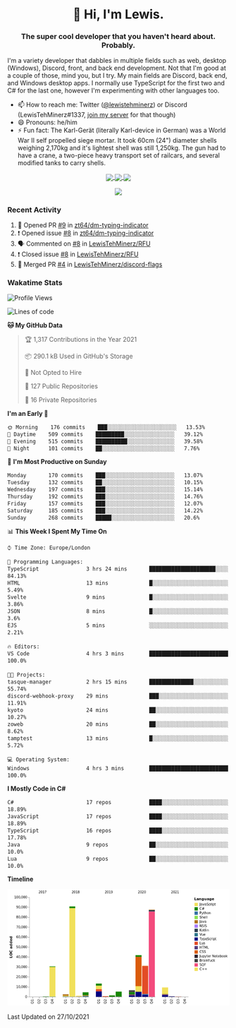 <h1 align="center">👋 Hi, I'm Lewis.</h1>
<h3 align="center">The super cool developer that you haven't heard about. Probably.</h3>

I'm a variety developer that dabbles in multiple fields such as web, desktop (Windows), Discord, front, and back end development. Not that I'm good at a couple of those, mind you, but I try. My main fields are Discord, back end, and Windows desktop apps. I normally use TypeScript for the first two and C# for the last one, however I'm experimenting with other languages too.

- 📫 How to reach me: Twitter ([@lewistehminerz](https://twitter.com/lewistehminerz)) or Discord (LewisTehMinerz#1337, [join my server](https://discord.gg/XnUh7JB) for that though)
- 😄 Pronouns: he/him
- ⚡ Fun fact: The Karl-Gerät (literally Karl-device in German) was a World War II self propelled siege mortar. It took 60cm (24") diameter shells weighing 2,170kg and it's lightest shell was still 1,250kg. The gun had to have a crane, a two-piece heavy transport set of railcars, and several modified tanks to carry shells.

<p align="center">
  <a href="https://github.com/anuraghazra/github-readme-stats">
    <img align="center" src="https://github-readme-stats.vercel.app/api?username=LewisTehMinerz&count_private=true&show_icons=true&theme=gruvbox">
  </a>
  <a href="https://github.com/anuraghazra/github-readme-stats">
    <img align="center" src="https://github-readme-stats.vercel.app/api/top-langs?username=LewisTehMinerz&layout=compact&theme=gruvbox">
  </a>
  <a href="https://github.com/anuraghazra/github-readme-stats">
    <img align="center" src="https://github-readme-stats.vercel.app/api/wakatime?username=LewisTehMinerz&layout=compact&theme=gruvbox">
  </a>
</p>

<p align="center">
  <a href="https://github.com/ryo-ma/github-profile-trophy">
    <img align="center" src="https://github-profile-trophy.vercel.app/?username=LewisTehMinerz&theme=gruvbox">
  </a>
</p>

### Recent Activity
<!--START_SECTION:activity-->
1. 💪 Opened PR [#9](https://github.com/zt64/dm-typing-indicator/pull/9) in [zt64/dm-typing-indicator](https://github.com/zt64/dm-typing-indicator)
2. ❗️ Opened issue [#8](https://github.com/zt64/dm-typing-indicator/issues/8) in [zt64/dm-typing-indicator](https://github.com/zt64/dm-typing-indicator)
3. 🗣 Commented on [#8](https://github.com/LewisTehMinerz/RFU/issues/8) in [LewisTehMinerz/RFU](https://github.com/LewisTehMinerz/RFU)
4. ❗️ Closed issue [#8](https://github.com/LewisTehMinerz/RFU/issues/8) in [LewisTehMinerz/RFU](https://github.com/LewisTehMinerz/RFU)
5. 🎉 Merged PR [#4](https://github.com/LewisTehMinerz/discord-flags/pull/4) in [LewisTehMinerz/discord-flags](https://github.com/LewisTehMinerz/discord-flags)
<!--END_SECTION:activity-->

### Wakatime Stats
<!--START_SECTION:waka-->
![Profile Views](http://img.shields.io/badge/Profile%20Views-20-blue)

![Lines of code](https://img.shields.io/badge/From%20Hello%20World%20I%27ve%20Written-343004%20lines%20of%20code-blue)

**🐱 My GitHub Data** 

> 🏆 1,317 Contributions in the Year 2021
 > 
> 📦 290.1 kB Used in GitHub's Storage 
 > 
> 🚫 Not Opted to Hire
 > 
> 📜 127 Public Repositories 
 > 
> 🔑 16 Private Repositories  
 > 
**I'm an Early 🐤** 

```text
🌞 Morning    176 commits    ███░░░░░░░░░░░░░░░░░░░░░░   13.53% 
🌆 Daytime    509 commits    █████████░░░░░░░░░░░░░░░░   39.12% 
🌃 Evening    515 commits    ██████████░░░░░░░░░░░░░░░   39.58% 
🌙 Night      101 commits    ██░░░░░░░░░░░░░░░░░░░░░░░   7.76%

```
📅 **I'm Most Productive on Sunday** 

```text
Monday       170 commits    ███░░░░░░░░░░░░░░░░░░░░░░   13.07% 
Tuesday      132 commits    ██░░░░░░░░░░░░░░░░░░░░░░░   10.15% 
Wednesday    197 commits    ███░░░░░░░░░░░░░░░░░░░░░░   15.14% 
Thursday     192 commits    ███░░░░░░░░░░░░░░░░░░░░░░   14.76% 
Friday       157 commits    ███░░░░░░░░░░░░░░░░░░░░░░   12.07% 
Saturday     185 commits    ███░░░░░░░░░░░░░░░░░░░░░░   14.22% 
Sunday       268 commits    █████░░░░░░░░░░░░░░░░░░░░   20.6%

```


📊 **This Week I Spent My Time On** 

```text
⌚︎ Time Zone: Europe/London

💬 Programming Languages: 
TypeScript               3 hrs 24 mins       █████████████████████░░░░   84.13% 
HTML                     13 mins             █░░░░░░░░░░░░░░░░░░░░░░░░   5.49% 
Svelte                   9 mins              █░░░░░░░░░░░░░░░░░░░░░░░░   3.86% 
JSON                     8 mins              █░░░░░░░░░░░░░░░░░░░░░░░░   3.6% 
EJS                      5 mins              ░░░░░░░░░░░░░░░░░░░░░░░░░   2.21%

🔥 Editors: 
VS Code                  4 hrs 3 mins        █████████████████████████   100.0%

🐱‍💻 Projects: 
tasque-manager           2 hrs 15 mins       ██████████████░░░░░░░░░░░   55.74% 
discord-webhook-proxy    29 mins             ███░░░░░░░░░░░░░░░░░░░░░░   11.91% 
kyoto                    24 mins             ██░░░░░░░░░░░░░░░░░░░░░░░   10.27% 
zoweb                    20 mins             ██░░░░░░░░░░░░░░░░░░░░░░░   8.62% 
tamptest                 13 mins             █░░░░░░░░░░░░░░░░░░░░░░░░   5.72%

💻 Operating System: 
Windows                  4 hrs 3 mins        █████████████████████████   100.0%

```

**I Mostly Code in C#** 

```text
C#                       17 repos            ████░░░░░░░░░░░░░░░░░░░░░   18.89% 
JavaScript               17 repos            ████░░░░░░░░░░░░░░░░░░░░░   18.89% 
TypeScript               16 repos            ████░░░░░░░░░░░░░░░░░░░░░   17.78% 
Java                     9 repos             ██░░░░░░░░░░░░░░░░░░░░░░░   10.0% 
Lua                      9 repos             ██░░░░░░░░░░░░░░░░░░░░░░░   10.0%

```


**Timeline**

![Chart not found](https://raw.githubusercontent.com/LewisTehMinerz/LewisTehMinerz/master/charts/bar_graph.png) 


 Last Updated on 27/10/2021
<!--END_SECTION:waka-->
